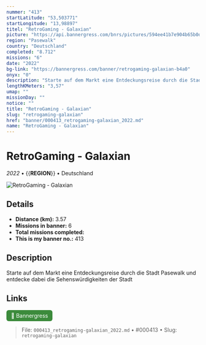 ```yaml
---
nummer: "413"
startLatitude: "53,503771"
startLongitude: "13,98897"
titel: "RetroGaming - Galaxian"
picture: "https://api.bannergress.com/bnrs/pictures/594ee41b7e904b65b0d747e41be5b40c"
region: "Pasewalk"
country: "Deutschland"
completed: "8.712"
missions: "6"
date: "2022"
bg-link: "https://bannergress.com/banner/retrogaming-galaxian-b4a0"
onyx: "0"
description: "Starte auf dem Markt eine Entdeckungsreise durch die Stadt Pasewalk und entdecke dabei die Sehenswürdigkeiten der Stadt"
lengthKMeters: "3,57"
umap: ""
missionDay: ""
notice: ""
title: "RetroGaming - Galaxian"
slug: "retrogaming-galaxian"
href: "banner/000413_retrogaming-galaxian_2022.md"
name: "RetroGaming - Galaxian"
---
```

# RetroGaming - Galaxian

*2022* • {{__REGION__}} • Deutschland

![RetroGaming - Galaxian](https://api.bannergress.com/bnrs/pictures/594ee41b7e904b65b0d747e41be5b40c)



## Details
- **Distance (km):** 3.57
- **Missions in banner:** 6
- **Total missions completed:** 
- **This is my banner no.:** 413



## Description
Starte auf dem Markt eine Entdeckungsreise durch die Stadt Pasewalk und entdecke dabei die Sehenswürdigkeiten der Stadt



## Links
<a href="https://bannergress.com/banner/retrogaming-galaxian-b4a0" target="_blank" style="display:inline-block;margin-right:8px;padding:6px 12px;background:#3c8b3c;color:#fff;text-decoration:none;border-radius:6px;">🔗 Bannergress</a>



> File: `000413_retrogaming-galaxian_2022.md` • #000413 • Slug: `retrogaming-galaxian`
